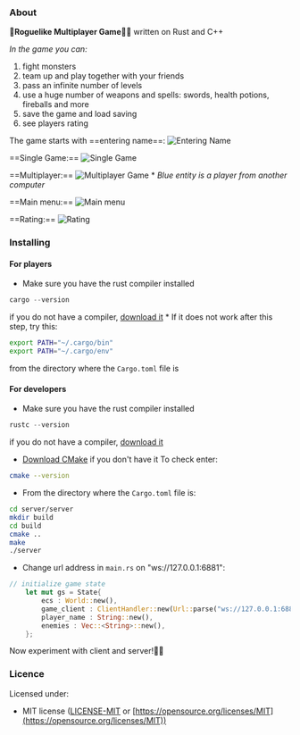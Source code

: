 ### About

🧝**Roguelike Multiplayer Game**🧙‍♂️ written on Rust and C++

*In the game you can:*
1. fight monsters
2. team up and play together with your friends
3. pass an infinite number of levels
4. use a huge number of weapons and spells: swords, health potions, fireballs and more
5. save the game and load saving
6. see players rating

The game starts with ==entering name==:
![Entering Name](entering_name.png)

==Single Game:==
![Single Game](single.png)

==Multiplayer:==
![Multiplayer Game](multi.png)
\* *Blue entity is a player from another computer*

==Main menu:==
![Main menu](meny.png)

==Rating:==
![Rating](rating.png)

### Installing

#### For players
- Make sure you have the rust compiler installed
```rust
cargo --version
```
  if you do not have a compiler, [download it](https://rustup.rs/)
  \* If it does not work after this step, try this:
```bash
export PATH="~/.cargo/bin"
export PATH="~/.cargo/env"
```
from the directory where the `Cargo.toml` file is

#### For developers
- Make sure you have the rust compiler installed
```rust
rustc --version
```
  if you do not have a compiler, [download it](https://rustup.rs/)
  
- [Download CMake](https://cmake.org/install/) if you don't have it
  To check enter:
```bash
cmake --version
```
  
- From the directory where the `Cargo.toml` file is:
```bash
cd server/server
mkdir build
cd build
cmake ..
make
./server
```

- Change url address in `main.rs` on "ws://127.0.0.1:6881":
```rust
// initialize game state
    let mut gs = State{
        ecs : World::new(),
        game_client : ClientHandler::new(Url::parse("ws://127.0.0.1:6881").expect("Address error")),
        player_name : String::new(),
        enemies : Vec::<String>::new(),
    };
```

Now experiment with client and server!🧑‍🔬

### Licence

Licensed under:
- MIT license ([LICENSE-MIT](https://github.com/seanmonstar/httparse/blob/master/LICENSE-MIT) or [https://opensource.org/licenses/MIT](https://opensource.org/licenses/MIT))

